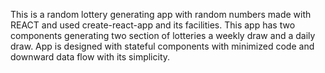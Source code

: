 This is a random lottery generating app with random numbers made with REACT and used create-react-app and its facilities.
This app has two components generating two section of lotteries a weekly draw and a daily draw.
App is designed with stateful components with minimized code and downward data flow with its simplicity.
